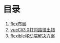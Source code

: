 # 目录

1. <a href="<https://github.com/taosiqi/Web-questions-and-knowledge/blob/master/flex.css>" target="_blank">flex布局</a>
2. <a href="<https://github.com/taosiqi/Web-questions-and-knowledge/blob/master/vueCli3.0%E6%89%93%E5%8C%85%E8%B7%AF%E5%BE%84%E5%87%BA%E9%94%99.md>" target="_blank">vueCli3.0打包路径出错</a>
3. <a href="http://write.blog.csdn.net/postlist" target="_blank">flexible移动端解决方案</a>

